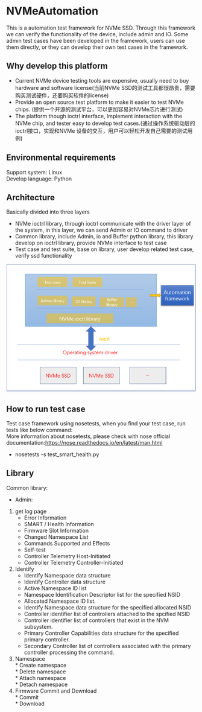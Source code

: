 # NVMeAutomation
This is a automation test framework for NVMe SSD. Through this framework we can verify the functionality of the device, include admin and IO.
Some admin test cases have been developed in the framework, users can use them directly, or they can develop their own test cases in the framework.

## Why develop this platform
* Current NVMe device testing tools are expensive, usually need to buy hardware and software license(当前NVMe SSD的测试工具都很昂贵，需要购买测试硬件，还要购买软件的license)
* Provide an open source test platform to make it easier to test NVMe chips. (提供一个开源的测试平台，可以更加容易对NVMe芯片进行测试) 
* The platform though ioctrl interface, Implement interaction with the NVMe chip, and tester easy to develop test cases.(通过操作系统驱动层的ioctrl接口，实现和NVMe 设备的交互，用户可以轻松开发自己需要的测试用例)


## Environmental requirements
Support system: Linux<br>
Develop language: Python<br>

## Architecture
Basically divided into three layers<br>
* NVMe ioctrl library, through ioctrl communicate with the driver layer of the system, in this layer, we can send Admin or IO command to driver
* Common library, include Admin, io and Buffer python library, this library develop on ioctrl library, provide NVMe interface to test case
* Test case and test suite, base on library, user develop related test case, verify ssd functionality

 ![Architecture](/images/Architecture.png)
 
 ## How to run test case
 Test case framework using nosetests, when you find your test case, run tests like below command:<br>
 More information about nosetests, please check with nose official documentation:https://nose.readthedocs.io/en/latest/man.html <br>
  * nosetests -s test_smart_health.py<br>
 
 ## Library
 Common library:<br>
 * Admin:<br>
 1. get log page<br>
    * Error Information<br>
    * SMART / Health Information<br>
    * Firmware Slot Information<br>
    * Changed Namespace List<br>
    * Commands Supported and Effects<br>
    * Self-test<br>
    * Controller Telemetry Host-Initiated<br>
    * Controller Telemetry Controller-Initiated <br>
 2. Identify<br>
    * Identify Namespace data structure<br>
    * Identify Controller data structure<br>
    * Active Namespace ID list<br>
    * Namespace Identification Descriptor list for the specified NSID<br>
    * Allocated Namespace ID list.<br>
    * Identify Namespace data structure for the specified allocated NSID<br>
    * Controller identifier list of controllers attached to the spcified NSID<br>
    * Controller identifier list of controllers that exist in the NVM subsystem.<br>
    * Primary Controller Capabilities data structure for the specified primary controller.<br>
    * Secondary Controller list of controllers associated with the primary controller processing the command.<br>
  3. Namespace<br>
    *  Create namespace<br>
    *  Delete namespace<br>
    *  Attach namespace<br>
    *  Detach namespace<br>
  4. Firmware Commit and Download<br>
    * Commit<br>
    * Download<br>
    
    